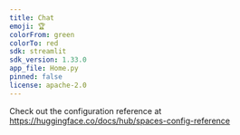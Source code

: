 ```yaml
---
title: Chat
emoji: 🏆
colorFrom: green
colorTo: red
sdk: streamlit
sdk_version: 1.33.0
app_file: Home.py
pinned: false
license: apache-2.0
---
```


Check out the configuration reference at https://huggingface.co/docs/hub/spaces-config-reference

